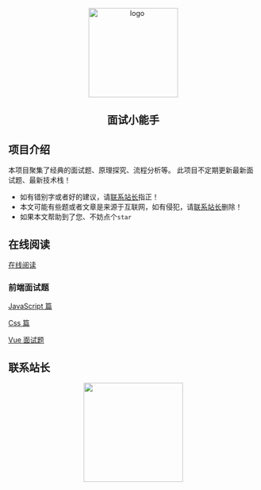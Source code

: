 <p align="center"><a href="https://xugaoyi.com/" target="_blank" rel="noopener noreferrer"><img width="180" src="https://pic1.xuehuaimg.com/proxy/https://cdn.jsdelivr.net/gh/linsxw/doc-images/img/plan.png" alt="logo"></a></p>

<h2 align="center">面试小能手</h2>

## 项目介绍

本项目聚集了经典的面试题、原理探究、流程分析等。 此项目不定期更新最新面试题、最新技术栈！

- 如有错别字或者好的建议，请[联系站长](#联系站长)指正！
- 本文可能有些题或者文章是来源于互联网，如有侵犯，请[联系站长](#联系站长)删除！
- 如果本文帮助到了您、不妨点个`star`

## 在线阅读

[在线阅读](https://doc.xhany.cn/)

### 前端面试题

[JavaScript 篇](https://doc.xhany.cn/pages/297d8c/)

[Css 篇](https://doc.xhany.cn/pages/22dab2/)

[Vue 面试题](https://doc.xhany.cn/pages/2f804f/)

## 联系站长

<p align="center">
<img src="https://pic1.xuehuaimg.com/proxy/https://cdn.jsdelivr.net/gh/linsxw/doc-images/img/202205281856155.jpg" width="200">
</p>
